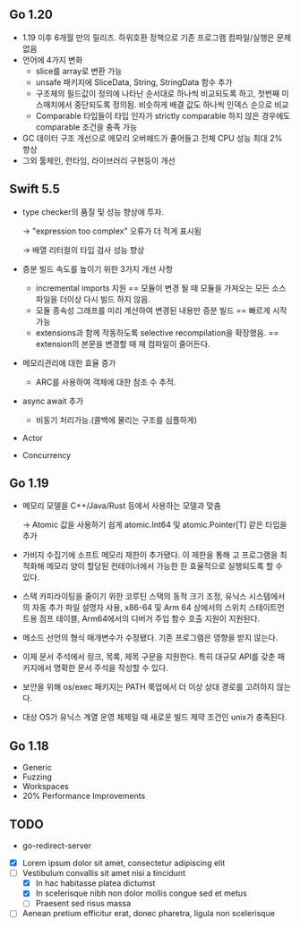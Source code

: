 ## Go 1.20

- 1.19 이후 6개월 만의 릴리즈. 하위호환 정책으로 기존 프로그램 컴파일/실행은 문제 없음
- 언어에 4가지 변화
    - slice를 array로 변환 가능
    - unsafe 패키지에 SliceData, String, StringData 함수 추가
    - 구조체의 필드값이 정의에 나타난 순서대로 하나씩 비교되도록 하고, 첫번째 미스매치에서 중단되도록 정의됨. 비슷하게 배결 값도 하나씩 인덱스 순으로 비교
    - Comparable 타입들이 타입 인자가 strictly comparable 하지 않은 경우에도 comparable 조건을 충족 가능
- GC 데이터 구조 개선으로 메모리 오버헤드가 줄어들고 전체 CPU 성능 최대 2% 향상
- 그외 툴체인, 런타임, 라이브러리 구현등이 개선

## Swift 5.5

- type checker의 품질 및 성능 향상에 투자.

    → "expression too complex" 오류가 더 적게 표시됨

    → 배열 리터컬의 타입 검사 성능 향상

- 증분 빌드 속도를 높이기 위한 3가지 개선 사항
    - incremental imports 지원 == 모듈이 변경 될 때 모듈을 가져오는 모든 소스파일을 더이상 다시 빌드 하지 않음.
    - 모듈 종속성 그래프를 미리 계산하여 변경된 내용만 증분 빌드 == 빠르게 시작 가능
    - extensions과 함께 작동하도록 selective recompilation을 확장했음. == extension의 본문을 변경할 때 재 컴파일이 줄어든다.
- 메모리관리에 대한 효율 증가
    - ARC를 사용하여 객체에 대한 참조 수 추적.
- async await 추가
    - 비동기 처리가능.(콜백에 물리는 구조를 심플하게)    
- Actor
- Concurrency

## Go 1.19

- 메모리 모델을 C++/Java/Rust 등에서 사용하는 모델과 맞춤

    → Atomic 값을 사용하기 쉽게 atomic.Int64 및 atomic.Pointer[T] 같은 타입을 추가
    
- 가비지 수집기에 소프트 메모리 제한이 추가됐다. 이 제한을 통해 고 프로그램을 최적화해 메모리 양이 할당된 컨테이너에서 가능한 한 효율적으로 실행되도록 할 수 있다.
- 스택 카피라이팅을 줄이기 위한 코루틴 스택의 동적 크기 조정, 유닉스 시스템에서의 자동 추가 파일 설명자 사용, x86-64 및 Arm 64 상에서의 스위치 스테이트먼트용 점프 테이블, Arm64에서의 디버거 주입 함수 호출 지원이 지원된다. 
- 메소드 선언의 형식 매개변수가 수정됐다. 기존 프로그램은 영향을 받지 않는다.
- 이제 문서 주석에서 링크, 목록, 제목 구문을 지원한다. 특히 대규모 API를 갖춘 패키지에서 명확한 문서 주석을 작성할 수 있다. 
- 보안을 위해 os/exec 패키지는 PATH 룩업에서 더 이상 상대 경로를 고려하지 않는다. 
- 대상 OS가 유닉스 계열 운영 체제일 때 새로운 빌드 제약 조건인 unix가 충족된다. 


## Go 1.18

- Generic    
- Fuzzing    
- Workspaces    
- 20% Performance Improvements



## TODO

* go-redirect-server

- [x] Lorem ipsum dolor sit amet, consectetur adipiscing elit
- [ ] Vestibulum convallis sit amet nisi a tincidunt
    * [x] In hac habitasse platea dictumst
    * [x] In scelerisque nibh non dolor mollis congue sed et metus
    * [ ] Praesent sed risus massa
- [ ] Aenean pretium efficitur erat, donec pharetra, ligula non scelerisque
